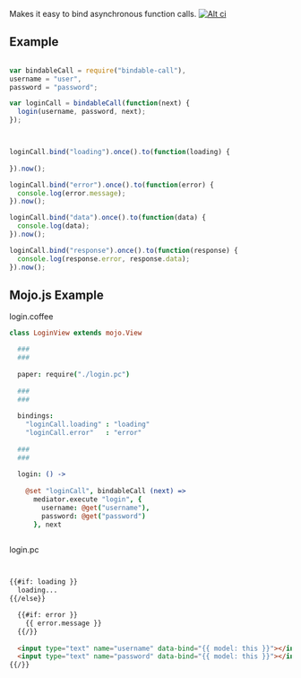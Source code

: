Makes it easy to bind asynchronous function calls. [![Alt ci](https://travis-ci.org/classdojo/bindable-call.png)](https://travis-ci.org/classdojo/bindable-call)



## Example

```javascript

var bindableCall = require("bindable-call"),
username = "user",
password = "password";

var loginCall = bindableCall(function(next) {
  login(username, password, next);
});



loginCall.bind("loading").once().to(function(loading) {
  
}).now();

loginCall.bind("error").once().to(function(error) {
  console.log(error.message);
}).now();

loginCall.bind("data").once().to(function(data) {
  console.log(data);
}).now();

loginCall.bind("response").once().to(function(response) {
  console.log(response.error, response.data);
}).now();
```


## Mojo.js Example


login.coffee

```coffeescript
class LoginView extends mojo.View

  ###
  ###
  
  paper: require("./login.pc")
  
  ###
  ###
  
  bindings:
    "loginCall.loading" : "loading"
    "loginCall.error"   : "error"
  
  ###
  ###
  
  login: () ->
  
    @set "loginCall", bindableCall (next) =>
      mediator.execute "login", {
        username: @get("username"),
        password: @get("password")
      }, next
      
```

login.pc

```html


{{#if: loading }}
  loading...
{{/else}}

  {{#if: error }}
    {{ error.message }}
  {{/}}
  
  <input type="text" name="username" data-bind="{{ model: this }}"></input>
  <input type="text" name="password" data-bind="{{ model: this }}"></input>
{{/}}
```

